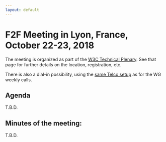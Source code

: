 ```yaml
---
layout: default
---
```


# F2F Meeting in Lyon, France, October 22-23, 2018

The meeting is organized as part of the [W3C Technical Plenary](https://www.w3.org/2018/10/TPAC/). See that page for further details on the location, registration, etc.

There is also a dial-in possibility, using the [same Telco setup](../gotomeetings) as for the WG weekly calls.


## Agenda

T.B.D.

## Minutes of the meeting:

T.B.D.